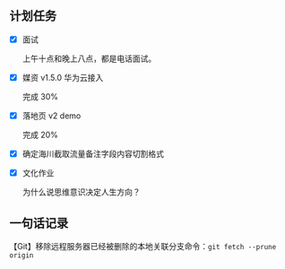 ## 计划任务

- [x] 面试

  上午十点和晚上八点，都是电话面试。

- [x] 媒资 v1.5.0 华为云接入

  完成 30%

- [x] 落地页 v2 demo

  完成 20%

- [x] 确定海川截取流量备注字段内容切割格式

- [x] 文化作业

  为什么说思维意识决定人生方向？

## 一句话记录

【Git】移除远程服务器已经被删除的本地关联分支命令：`git fetch --prune origin`
